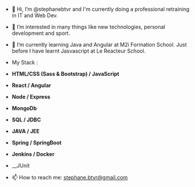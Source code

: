 - 👋 Hi, I’m @stephanebtvr and I'm currently doing a professional retraining in IT and Web Dev.
- 👀 I’m interested in many things like new technologies, personal development and sport.
- 🌱 I’m currently learning Java and Angular at M2i Formation School. Just before I have learnt Jasvascript at Le Reacteur School.
- My Stack :
-  __HTML/CSS (Sass & Bootstrap) / JavaScript__
- __React / Angular__
- __Node / Express__
- __MongoDb__
- __SQL / JDBC__
- __JAVA / JEE__         
- __Spring / SpringBoot__ 
- __Jenkins / Docker__ 
- __JUnit          

- 📫 How to reach me: stephane.btvr@gmail.com

<!---
stephanebtvr/stephanebtvr is a ✨ special ✨ repository because its `README.md` (this file) appears on your GitHub profile.
You can click the Preview link to take a look at your changes.
--->
